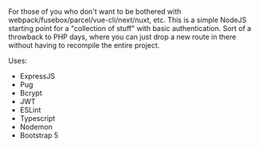 For those of you who don't want to be bothered with webpack/fusebox/parcel/vue-cli/next/nuxt, etc. This is a simple NodeJS starting point for a "collection of stuff" with basic authentication. Sort of a throwback to PHP days, where you can just drop a new route in there without having to recompile the entire project.

Uses:

* ExpressJS
* Pug
* Bcrypt
* JWT
* ESLint
* Typescript
* Nodemon
* Bootstrap 5

